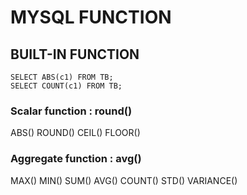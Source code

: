 # MYSQL FUNCTION

## BUILT-IN FUNCTION

```MYSQL
SELECT ABS(c1) FROM TB;
SELECT COUNT(c1) FROM TB;
```

### Scalar function : round()

ABS()
ROUND()
CEIL()
FLOOR()

### Aggregate function : avg()

MAX()
MIN()
SUM()
AVG()
COUNT()
STD()
VARIANCE()
